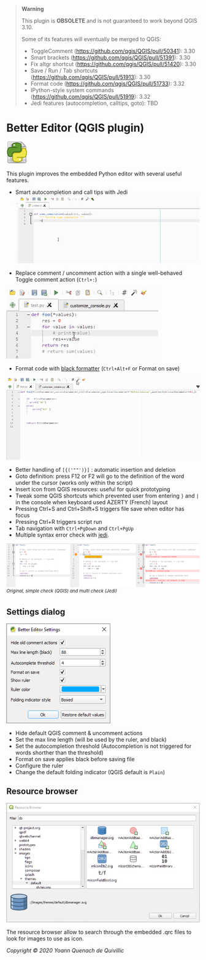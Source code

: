 > **Warning**
>
> This plugin is **OBSOLETE** and is not guaranteed to work beyond QGIS 3.10.
>
> Some of its features will eventually be merged to QGIS:
> - ToggleComment (https://github.com/qgis/QGIS/pull/50341): 3.30
> - Smart brackets (https://github.com/qgis/QGIS/pull/51391): 3.30
> - Fix altgr shortcut (https://github.com/qgis/QGIS/pull/51420): 3.30
> - Save / Run / Tab shortcuts (https://github.com/qgis/QGIS/pull/51913): 3.30
> - Format code (https://github.com/qgis/QGIS/pull/51733): 3.32
> - IPython-style system commands (https://github.com/qgis/QGIS/pull/51919): 3.32
> - Jedi features (autocompletion, calltips, goto): TBD


Better Editor (QGIS plugin)
===
![Icon](./icon.png)

This plugin improves the embedded Python editor with several useful features.

- Smart autocompletion and call tips with Jedi
![jedi](./docs/jedi.gif)

- Replace comment / uncomment action with a single well-behaved Toggle comment action (`Ctrl+:`)

![toggleComment](./docs/toggle.gif)
- Format code with [black formatter](https://github.com/psf/black) (`Ctrl+Alt+F` or Format on save)

![formatCode](./docs/black.gif)
- Better handling of `[{('""')}]` : automatic insertion and deletion
- Goto definition: press F12 or F2 will go to the definition of the word under the cursor (works only within the script)
- Insert icon from QGIS resources: useful for quick prototyping
- Tweak some QGIS shortcuts which prevented user from entering `}` and `|` in the console when keyboard used AZERTY (French) layout
- Pressing Ctrl+S and Ctrl+Shift+S triggers file save when editor has focus
- Pressing Ctrl+R triggers script run
- Tab navigation with `Ctrl+PgDown` and `Ctrl+PgUp`
- Multiple syntax error check with [jedi](https://github.com/davidhalter/jedi).

![syntax check](./docs/syntax_check.png)
<sup><i>Original, simple check (QGIS) and multi check (Jedi)</i></sup>

Settings dialog
---

 ![Settings dialog](./docs/settings_dialog.png)
 - Hide default QGIS comment & uncomment actions
 - Set the max line length (will be used by the ruler, and black)
 - Set the autocompletion threshold (Autocompletion is not triggered for words shorther than the threshold)
 - Format on save applies black before saving file
 - Configure the ruler
 - Change the default folding indicator (QGIS default is `Plain`)



Resource browser
---
![Resource browser](./docs/resource_browser.png)


The resource browser allow to search through the embedded .qrc files to look for images to use as icon.


*Copyright © 2020 Yoann Quenach de Quivillic*

